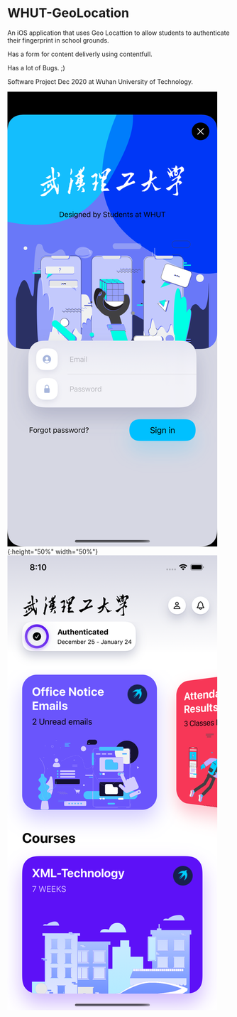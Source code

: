 # WHUT-GeoLocation
An iOS application that uses Geo Locattion to allow students to authenticate their fingerprint in school grounds. 

Has a form for content deliverly using contentfull.

Has a lot of Bugs. ;)

Software Project Dec 2020 at Wuhan University of Technology. 

![](https://github.com/azerty166/WHUT-GeoLocation/blob/main/Screens/Simulator%20Screen%20Shot%20-%20iPhone%2013%20Pro%20Max%20-%202021-11-20%20at%2020.10.22.png){:height="50%" width="50%"}
![](https://github.com/azerty166/WHUT-GeoLocation/blob/main/Screens/Simulator%20Screen%20Shot%20-%20iPhone%2013%20Pro%20Max%20-%202021-11-20%20at%2020.10.00.png)
